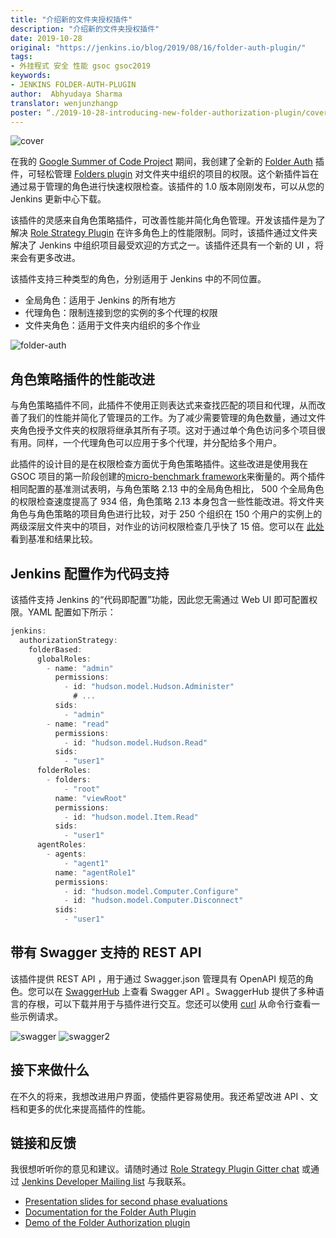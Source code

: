 ```yaml
---
title: "介绍新的文件夹授权插件"
description: "介绍新的文件夹授权插件"
date: 2019-10-28
original: "https://jenkins.io/blog/2019/08/16/folder-auth-plugin/"
tags:
- 外挂程式 安全 性能 gsoc gsoc2019
keywords:
- JENKINS FOLDER-AUTH-PLUGIN
author:  Abhyudaya Sharma
translator: wenjunzhangp
poster: “./2019-10-28-introducing-new-folder-authorization-plugin/cover.jpg”
---
```


![cover](cover.jpg)

在我的 [Google Summer of Code Project](https://jenkins.io/projects/gsoc/2019/role-strategy-performance) 期间，我创建了全新的 [Folder Auth](https://plugins.jenkins.io/folder-auth) 插件，可轻松管理 [Folders plugin](https://plugins.jenkins.io/cloudbees-folder) 对文件夹中组织的项目的权限。这个新插件旨在通过易于管理的角色进行快速权限检查。该插件的 1.0 版本刚刚发布，可以从您的 Jenkins 更新中心下载。

该插件的灵感来自角色策略插件，可改善性能并简化角色管理。开发该插件是为了解决 [Role Strategy Plugin](https://plugins.jenkins.io/role-strategy) 在许多角色上的性能限制。同时，该插件通过文件夹解决了 Jenkins 中组织项目最受欢迎的方式之一。该插件还具有一个新的 UI ，将来会有更多改进。

该插件支持三种类型的角色，分别适用于 Jenkins 中的不同位置。
* 全局角色：适用于 Jenkins 的所有地方
* 代理角色：限制连接到您的实例的多个代理的权限
* 文件夹角色：适用于文件夹内组织的多个作业

![folder-auth](folder-auth.png)

## 角色策略插件的性能改进
与角色策略插件不同，此插件不使用正则表达式来查找匹配的项目和代理，从而改善了我们的性能并简化了管理员的工作。为了减少需要管理的角色数量，通过文件夹角色授予文件夹的权限将继承其所有子项。这对于通过单个角色访问多个项目很有用。同样，一个代理角色可以应用于多个代理，并分配给多个用户。

此插件的设计目的是在权限检查方面优于角色策略插件。这些改进是使用我在 GSOC 项目的第一阶段创建的[micro-benchmark framework](https://jenkins.io/blog/2019/06/21/performance-testing-jenkins/)来衡量的。两个插件相同配置的基准测试表明，与角色策略 2.13 中的全局角色相比， 500 个全局角色的权限检查速度提高了 934 倍，角色策略 2.13 本身包含一些性能改进。将文件夹角色与角色策略的项目角色进行比较，对于 250 个组织在 150 个用户的实例上的两级深层文件夹中的项目，对作业的访问权限检查几乎快了 15 倍。您可以在 [此处](https://github.com/jenkinsci/folder-auth-plugin/pull/13) 看到基准和结果比较。

## Jenkins 配置作为代码支持
该插件支持 Jenkins 的“代码即配置”功能，因此您无需通过 Web UI 即可配置权限。YAML 配置如下所示：

``` javascript
jenkins:
  authorizationStrategy:
    folderBased:
      globalRoles:
        - name: "admin"
          permissions:
            - id: "hudson.model.Hudson.Administer"
              # ...
          sids:
            - "admin"
        - name: "read"
          permissions:
            - id: "hudson.model.Hudson.Read"
          sids:
            - "user1"
      folderRoles:
        - folders:
            - "root"
          name: "viewRoot"
          permissions:
            - id: "hudson.model.Item.Read"
          sids:
            - "user1"
      agentRoles:
        - agents:
            - "agent1"
          name: "agentRole1"
          permissions:
            - id: "hudson.model.Computer.Configure"
            - id: "hudson.model.Computer.Disconnect"
          sids:
            - "user1"
```
## 带有 Swagger 支持的 REST API

该插件提供 REST API ，用于通过 Swagger.json 管理具有 OpenAPI 规范的角色。您可以在 [SwaggerHub](https://app.swaggerhub.com/apis/abhyudaya/folder-auth/1.0.0s) 上查看 Swagger API 。SwaggerHub 提供了多种语言的存根，可以下载并用于与插件进行交互。您还可以使用 [curl](https://curl.haxx.se/) 从命令行查看一些示例请求。

![swagger](swagger.png)
![swagger2](swagger2.png)

## 接下来做什么

在不久的将来，我想改进用户界面，使插件更容易使用。我还希望改进 API 、文档和更多的优化来提高插件的性能。

## 链接和反馈

我很想听听你的意见和建议。请随时通过 [Role Strategy Plugin Gitter chat](https://gitter.im/jenkinsci/role-strategy-plugin) 或通过 [Jenkins Developer Mailing list](mailto:jenkinsci-dev@googlegroups.com) 与我联系。

* [Presentation slides for second phase evaluations](https://drive.google.com/file/d/1IVe3T8WdTILmb62PAIJveR4KbBWzPt1k/view?usp=sharing)
* [Documentation for the Folder Auth Plugin](https://github.com/jenkinsci/folder-auth-plugin/blob/master/README.md)
* [Demo of the Folder Authorization plugin](https://www.youtube.com/watch?v=tAUHfYYQrpo)